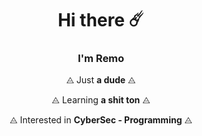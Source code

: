 <h1 align="center"
  
## Hi there ☄️

<h3 align="center"

# I'm Remo

<div align="center"
  
⨺ Just **a dude** ⨺
<div align="center"
  
⨺ Learning **a shit ton** ⨺

⨺ Interested in **CyberSec - Programming** ⨺
      
<!--
**Remo-5555/Remo-5555** is a ✨ _special_ ✨ repository because its `README.md` (this file) appears on your GitHub profile.
Here are some ideas to get you started:
- 🔭 I’m currently working on ...
- 🌱 I’m currently learning ...
- 👯 I’m looking to collaborate on ...
- 🤔 I’m looking for help with ...
- 💬 Ask me about ...
- 📫 How to reach me: ...
- 😄 Pronouns: ...
- ⚡ Fun fact: ...
-->
